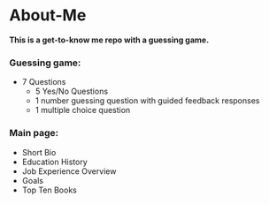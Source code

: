 # About-Me

**This is a get-to-know me repo with a guessing game.**

### Guessing game:

- 7 Questions
     - 5 Yes/No Questions
     - 1 number guessing question with guided feedback responses
     - 1 multiple choice question

### Main page:

- Short Bio
- Education History
- Job Experience Overview
- Goals
- Top Ten Books

